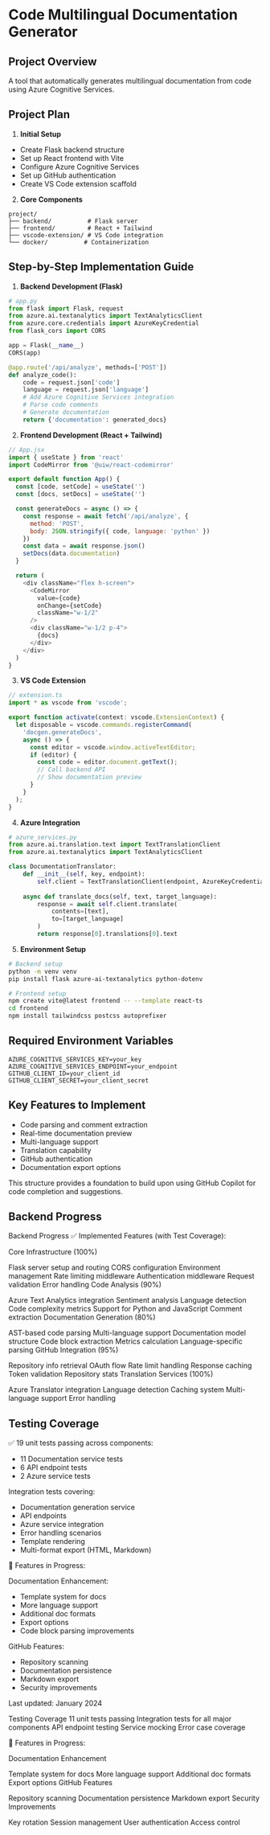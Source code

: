 # Code Multilingual Documentation Generator

## Project Overview

A tool that automatically generates multilingual documentation from code using Azure Cognitive Services.

## Project Plan

1. **Initial Setup**
- Create Flask backend structure
- Set up React frontend with Vite
- Configure Azure Cognitive Services
- Set up GitHub authentication
- Create VS Code extension scaffold

2. **Core Components**
```
project/
├── backend/          # Flask server
├── frontend/         # React + Tailwind
├── vscode-extension/ # VS Code integration
└── docker/          # Containerization
```

## Step-by-Step Implementation Guide

1. **Backend Development (Flask)**
```python
# app.py
from flask import Flask, request
from azure.ai.textanalytics import TextAnalyticsClient
from azure.core.credentials import AzureKeyCredential
from flask_cors import CORS

app = Flask(__name__)
CORS(app)

@app.route('/api/analyze', methods=['POST'])
def analyze_code():
    code = request.json['code']
    language = request.json['language']
    # Add Azure Cognitive Services integration
    # Parse code comments
    # Generate documentation
    return {'documentation': generated_docs}
```

2. **Frontend Development (React + Tailwind)**
```javascript
// App.jsx
import { useState } from 'react'
import CodeMirror from '@uiw/react-codemirror'

export default function App() {
  const [code, setCode] = useState('')
  const [docs, setDocs] = useState('')

  const generateDocs = async () => {
    const response = await fetch('/api/analyze', {
      method: 'POST',
      body: JSON.stringify({ code, language: 'python' })
    })
    const data = await response.json()
    setDocs(data.documentation)
  }

  return (
    <div className="flex h-screen">
      <CodeMirror
        value={code}
        onChange={setCode}
        className="w-1/2"
      />
      <div className="w-1/2 p-4">
        {docs}
      </div>
    </div>
  )
}
```

3. **VS Code Extension**
```typescript
// extension.ts
import * as vscode from 'vscode';

export function activate(context: vscode.ExtensionContext) {
  let disposable = vscode.commands.registerCommand(
    'docgen.generateDocs',
    async () => {
      const editor = vscode.window.activeTextEditor;
      if (editor) {
        const code = editor.document.getText();
        // Call backend API
        // Show documentation preview
      }
    }
  );
}
```

4. **Azure Integration**
```python
# azure_services.py
from azure.ai.translation.text import TextTranslationClient
from azure.ai.textanalytics import TextAnalyticsClient

class DocumentationTranslator:
    def __init__(self, key, endpoint):
        self.client = TextTranslationClient(endpoint, AzureKeyCredential(key))
    
    async def translate_docs(self, text, target_language):
        response = await self.client.translate(
            contents=[text],
            to=[target_language]
        )
        return response[0].translations[0].text
```

5. **Environment Setup**
```bash
# Backend setup
python -m venv venv
pip install flask azure-ai-textanalytics python-dotenv

# Frontend setup
npm create vite@latest frontend -- --template react-ts
cd frontend
npm install tailwindcss postcss autoprefixer
```

## Required Environment Variables
```properties
AZURE_COGNITIVE_SERVICES_KEY=your_key
AZURE_COGNITIVE_SERVICES_ENDPOINT=your_endpoint
GITHUB_CLIENT_ID=your_client_id
GITHUB_CLIENT_SECRET=your_client_secret
```

## Key Features to Implement
- Code parsing and comment extraction
- Real-time documentation preview
- Multi-language support
- Translation capability
- GitHub authentication
- Documentation export options

This structure provides a foundation to build upon using GitHub Copilot for code completion and suggestions.

## Backend Progress
Backend Progress
✅ Implemented Features (with Test Coverage):

Core Infrastructure (100%)

Flask server setup and routing
CORS configuration
Environment management
Rate limiting middleware
Authentication middleware
Request validation
Error handling
Code Analysis (90%)

Azure Text Analytics integration
Sentiment analysis
Language detection
Code complexity metrics
Support for Python and JavaScript
Comment extraction
Documentation Generation (80%)

AST-based code parsing
Multi-language support
Documentation model structure
Code block extraction
Metrics calculation
Language-specific parsing
GitHub Integration (95%)

Repository info retrieval
OAuth flow
Rate limit handling
Response caching
Token validation
Repository stats
Translation Services (100%)

Azure Translator integration
Language detection
Caching system
Multi-language support
Error handling

## Testing Coverage

✅ 19 unit tests passing across components:
- 11 Documentation service tests
- 6 API endpoint tests 
- 2 Azure service tests

Integration tests covering:
- Documentation generation service
- API endpoints
- Azure service integration
- Error handling scenarios
- Template rendering
- Multi-format export (HTML, Markdown)

🚧 Features in Progress:

Documentation Enhancement:
- Template system for docs
- More language support 
- Additional doc formats
- Export options
- Code block parsing improvements

GitHub Features:
- Repository scanning
- Documentation persistence
- Markdown export
- Security improvements

Last updated: January 2024

Testing Coverage
11 unit tests passing
Integration tests for all major components
API endpoint testing
Service mocking
Error case coverage


🚧 Features in Progress:

Documentation Enhancement

Template system for docs
More language support
Additional doc formats
Export options
GitHub Features

Repository scanning
Documentation persistence
Markdown export
Security Improvements

Key rotation
Session management
User authentication
Access control
